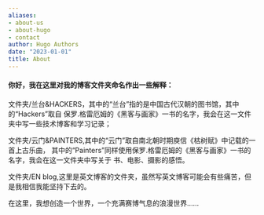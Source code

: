 ```yaml
---
aliases:
- about-us
- about-hugo
- contact
author: Hugo Authors
date: "2023-01-01"
title: About
---
```


#### 你好，我在这里对我的博客文件夹命名作出一些解释：  

文件夹/兰台&HACKERS，其中的“兰台”指的是中国古代汉朝的图书馆，其中的“Hackers”取自
保罗.格雷厄姆的《黑客与画家》一书的名字，我会在这一文件夹中写一些技术博客和学习记录；  

文件夹/云门&PAINTERS,其中的“云门”取自南北朝时期庾信《枯树赋》中记载的一首上古乐曲，
其中的“Painters”同样使用保罗.格雷厄姆的《黑客与画家》一书的名字，我会在这一文件夹中写关于
书、电影、摄影的感悟。  
 
文件夹/EN blog,这里是英文博客的文件夹，虽然写英文博客可能会有些痛苦，但是我相信我能坚持下去的。


在这里，我想创造一个世界，一个充满赛博气息的浪漫世界……
